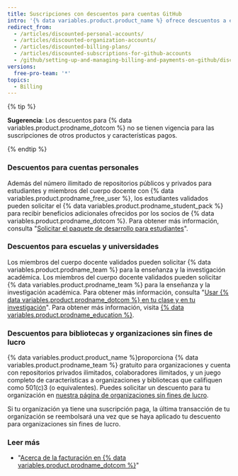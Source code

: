 ```yaml
---
title: Suscripciones con descuentos para cuentas GitHub
intro: '{% data variables.product.product_name %} ofrece descuentos a estudiantes, educadores, instituciones educativas, bibliotecas y organizaciones sin fines de lucro.'
redirect_from:
  - /articles/discounted-personal-accounts/
  - /articles/discounted-organization-accounts/
  - /articles/discounted-billing-plans/
  - /articles/discounted-subscriptions-for-github-accounts
  - /github/setting-up-and-managing-billing-and-payments-on-github/discounted-subscriptions-for-github-accounts
versions:
  free-pro-team: '*'
topics:
  - Billing
---
```

{% tip %}

**Sugerencia**: Los descuentos para {% data variables.product.prodname_dotcom %} no se tienen vigencia para las suscripciones de otros productos y características pagos.

{% endtip %}

### Descuentos para cuentas personales

Además del número ilimitado de repositorios públicos y privados para estudiantes y miembros del cuerpo docente con {% data variables.product.prodname_free_user %}, los estudiantes validados pueden solicitar el {% data variables.product.prodname_student_pack %} para recibir beneficios adicionales ofrecidos por los socios de {% data variables.product.prodname_dotcom %}. Para obtener más información, consulta "[Solicitar el paquete de desarrollo para estudiantes](/articles/applying-for-a-student-developer-pack)".

### Descuentos para escuelas y universidades

Los miembros del cuerpo docente validados pueden solicitar {% data variables.product.prodname_team %} para la enseñanza y la investigación académica. Los miembros del cuerpo docente validados pueden solicitar {% data variables.product.prodname_team %} para la enseñanza y la investigación académica. Para obtener más información, consulta "[Usar {% data variables.product.prodname_dotcom %} en tu clase y en tu investigación](/articles/using-github-in-your-classroom-and-research)". Para obtener más información, visita [{% data variables.product.prodname_education %}](https://education.github.com/).

### Descuentos para bibliotecas y organizaciones sin fines de lucro

{% data variables.product.product_name %}proporciona {% data variables.product.prodname_team %} gratuito para organizaciones y cuenta con repositorios privados ilimitados, colaboradores ilimitados, y un juego completo de características a organizaciones y bibliotecas que califiquen como 501(c)3 (o equivalentes). Puedes solicitar un descuento para tu organización en [nuestra página de organizaciones sin fines de lucro](https://github.com/nonprofit).

Si tu organización ya tiene una suscripción paga, la última transacción de tu organización se reembolsará una vez que se haya aplicado tu descuento para organizaciones sin fines de lucro.

### Leer más

- "[Acerca de la facturación en {% data variables.product.prodname_dotcom %}](/articles/about-billing-on-github)"
